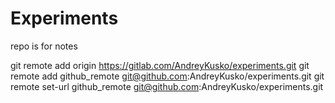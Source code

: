 # Experiments
 
repo is for notes


git remote add origin https://gitlab.com/AndreyKusko/experiments.git
git remote add github_remote git@github.com:AndreyKusko/experiments.git
git remote set-url github_remote git@github.com:AndreyKusko/experiments.git